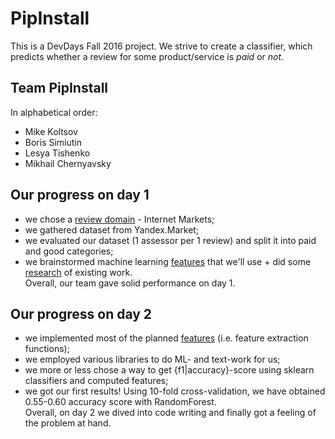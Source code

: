 # PipInstall

This is a DevDays Fall 2016 project. We strive to create a classifier, which predicts whether a review for some product/service is *paid* or *not*.

## Team PipInstall
In alphabetical order:
 - Mike Koltsov
 - Boris Simiutin
 - Lesya Tishenko
 - Mikhail Chernyavsky
 
## Our progress on day 1
 - we chose a [review domain](https://github.com/ItsLastDay/PipInstall/wiki/Choosing-reviews-domain) - Internet Markets;
 - we gathered dataset from Yandex.Market;
 - we evaluated our dataset (1 assessor per 1 review) and split it into paid and good categories;
 - we brainstormed machine learning [features](https://github.com/ItsLastDay/PipInstall/wiki/ML-features) that we'll use + did some [research](https://github.com/ItsLastDay/PipInstall/wiki/Research-papers) of existing work.  
Overall, our team gave solid performance on day 1.

## Our progress on day 2
 - we implemented most of the planned [features](https://github.com/ItsLastDay/PipInstall/wiki/ML-features) (i.e. feature extraction functions);
 - we employed various libraries to do ML- and text-work for us;
 - we more or less chose a way to get {f1|accuracy}-score using sklearn classifiers and computed features;
 - we got our first results! Using 10-fold cross-validation, we have obtained 0.55-0.60 accuracy score with RandomForest.  
Overall, on day 2 we dived into code writing and finally got a feeling of the problem at hand.
